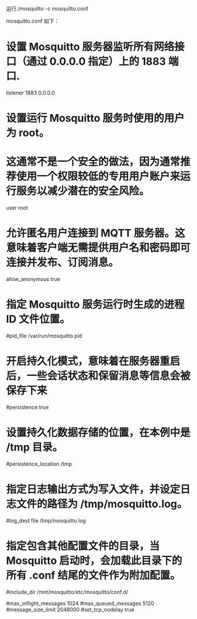 运行./mosquitto -c mosquitto.conf


mosquitto.conf 如下：

# 设置 Mosquitto 服务器监听所有网络接口（通过 0.0.0.0 指定）上的 1883 端口.
listener 1883 0.0.0.0

# 设置运行 Mosquitto 服务时使用的用户为 root。
# 这通常不是一个安全的做法，因为通常推荐使用一个权限较低的专用用户账户来运行服务以减少潜在的安全风险。
user root

# 允许匿名用户连接到 MQTT 服务器。这意味着客户端无需提供用户名和密码即可连接并发布、订阅消息。
allow_anonymous true

# 指定 Mosquitto 服务运行时生成的进程 ID 文件位置。
#pid_file /var/run/mosquitto.pid

# 开启持久化模式，意味着在服务器重启后，一些会话状态和保留消息等信息会被保存下来
#persistence true

# 设置持久化数据存储的位置，在本例中是 /tmp 目录。
#persistence_location /tmp

# 指定日志输出方式为写入文件，并设定日志文件的路径为 /tmp/mosquitto.log。
#log_dest file /tmp/mosquitto.log

# 指定包含其他配置文件的目录，当 Mosquitto 启动时，会加载此目录下的所有 .conf 结尾的文件作为附加配置。
#include_dir /mnt/mosquitto/etc/mosquitto/conf.d/

#max_inflight_messages 1024
#max_queued_messages 5120
#message_size_limit 2048000
#set_tcp_nodelay true


